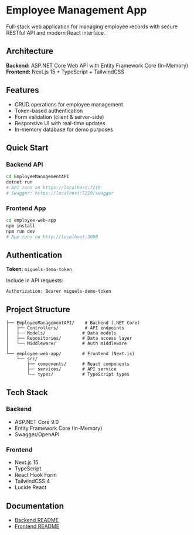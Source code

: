 # Employee Management App

Full-stack web application for managing employee records with secure RESTful API and modern React interface.

## Architecture

**Backend:** ASP.NET Core Web API with Entity Framework Core (In-Memory)  
**Frontend:** Next.js 15 + TypeScript + TailwindCSS

## Features

- CRUD operations for employee management
- Token-based authentication
- Form validation (client & server-side)
- Responsive UI with real-time updates
- In-memory database for demo purposes

## Quick Start

### Backend API
```bash
cd EmployeeManagementAPI
dotnet run
# API runs on https://localhost:7219
# Swagger: https://localhost:7219/swagger
```

### Frontend App
```bash
cd employee-web-app
npm install
npm run dev
# App runs on http://localhost:3000
```

## Authentication

**Token:** `miguels-demo-token`

Include in API requests:
```
Authorization: Bearer miguels-demo-token
```

## Project Structure

```
├── EmployeeManagementAPI/    # Backend (.NET Core)
│   ├── Controllers/          # API endpoints
│   ├── Models/              # Data models
│   ├── Repositories/        # Data access layer
│   └── Middleware/          # Auth middleware
│
└── employee-web-app/        # Frontend (Next.js)
    └── src/
        ├── components/      # React components
        ├── services/        # API service
        └── types/           # TypeScript types
```

## Tech Stack

### Backend
- ASP.NET Core 9.0
- Entity Framework Core (In-Memory)
- Swagger/OpenAPI

### Frontend
- Next.js 15
- TypeScript
- React Hook Form
- TailwindCSS 4
- Lucide React

## Documentation

- [Backend README](./EmployeeManagementAPI/README.md)
- [Frontend README](./employee-web-app/README.md)
